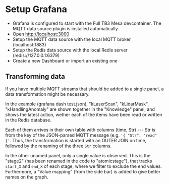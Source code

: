 # Setup Grafana

- Grafana is configured to start with the Full TB3 Mesa devcontainer. The MQTT data source plugin is installed automatically.
- Open [http://localhost:3000](localhost:3000)
- Setup the MQTT data source with the local MQTT broker (localhost:1883)
- Setup the Redis data source with the local Redis server (redis://127.0.0.1:6379)
- Create a new Dashboard or import an existing one



## Transforming data

If you have multiple MQTT streams that should be added to a single panel, a data transformation might be necessary.

In the example (grafana dash test.json), "kLaserScan", "kLidarMask", "kHandlingAnomaly" are shown together in the "Knowledge" panel, and shows the latest action, wether each of the items have been read or written in the Redis database.

Each of them arrives in their own table with columns (time, Str) --- Str is from the key of the JSON-parsed MQTT message (e.g. `'{ "Str": "read" }'`.
Thus, the transformation is started with an OUTER JOIN on time, followed by the renaming of the three `Str` columns.


In the other unamed panel, only a single value is observed. This is the "stage2" (has been renamed in the code to "atomicstage"), that tracks `start_X` and `end_X` of each stage, where we filter to exclude the end values. Furthermore, a "Value mapping" (from the side bar) is added to give better names on the graph. 


